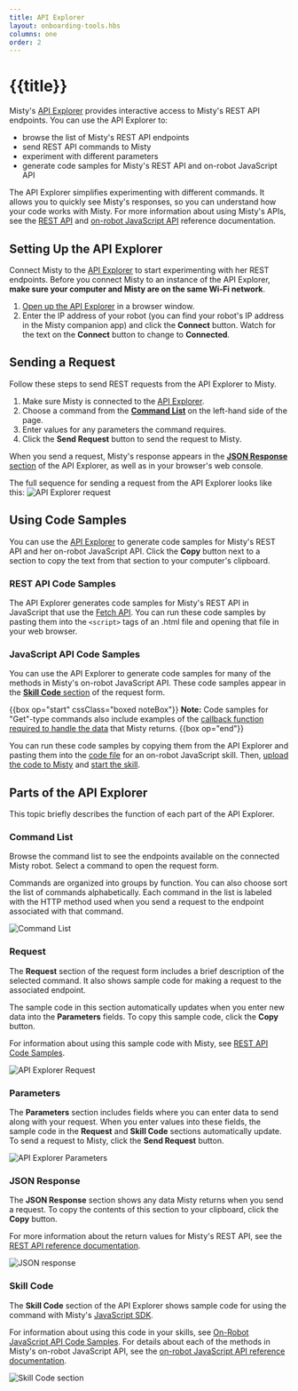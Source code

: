 ```yaml
---
title: API Explorer
layout: onboarding-tools.hbs
columns: one
order: 2
---
```


# {{title}}

Misty's [API Explorer](http://sdk.mistyrobotics.com/api-explorer/) provides interactive access to Misty's REST API endpoints. You can use the API Explorer to:

* browse the list of Misty's REST API endpoints
* send REST API commands to Misty
* experiment with different parameters
* generate code samples for Misty's REST API and on-robot JavaScript API

The API Explorer simplifies experimenting with different commands. It allows you to quickly see Misty's responses, so you can understand how your code works with Misty. For more information about using Misty's APIs, see the [REST API](../../../misty-ii/reference/rest) and [on-robot JavaScript API](../../../misty-ii/reference/javascript-api) reference documentation.

## Setting Up the API Explorer

Connect Misty to the [API Explorer](http://sdk.mistyrobotics.com/api-explorer/) to start experimenting with her REST endpoints. Before you connect Misty to an instance of the API Explorer, **make sure your computer and Misty are on the same Wi-Fi network**.

1. [Open up the API Explorer](http://sdk.mistyrobotics.com/api-explorer) in a browser window.
2. Enter the IP address of your robot (you can find your robot's IP address in the Misty companion app) and click the **Connect** button. Watch for the text on the **Connect** button to change to **Connected**.

## Sending a Request

Follow these steps to send REST requests from the API Explorer to Misty.

1. Make sure Misty is connected to the [API Explorer](http://sdk.mistyrobotics.com/api-explorer/).
2. Choose a command from the [**Command List**](./#command-list) on the left-hand side of the page.
3. Enter values for any parameters the command requires.
4. Click the **Send Request** button to send the request to Misty.

When you send a request, Misty's response appears in the [**JSON Response** section](./#json-response) of the API Explorer, as well as in your browser's web console.

The full sequence for sending a request from the API Explorer looks like this: ![API Explorer request](/assets/images/api-explorer-send-request-animation.gif)

## Using Code Samples

You can use the [API Explorer](http://sdk.mistyrobotics.com/api-explorer/) to generate code samples for Misty's REST API and her on-robot JavaScript API. Click the **Copy** button next to a section to copy the text from that section to your computer's clipboard.

### REST API Code Samples

The API Explorer generates code samples for Misty's REST API in JavaScript that use the [Fetch API](https://developer.mozilla.org/en-US/docs/Web/API/Fetch_API). You can run these code samples by pasting them into the `<script>` tags of an .html file and opening that file in your web browser.

### JavaScript API Code Samples

You can use the API Explorer to generate code samples for many of the methods in Misty's on-robot JavaScript API. These code samples appear in the [**Skill Code** section](./#skill-code) of the request form.


{{box op="start" cssClass="boxed noteBox"}}
**Note:** Code samples for "Get"-type commands also include examples of the [callback function required to handle the data](../../../misty-ii/coding-misty/javascript-sdk-architecture/#-quot-get-quot-data-callbacks) that Misty returns.
{{box op="end"}}

You can run these code samples by copying them from the API Explorer and pasting them into the [code file](../../../misty-ii/coding-misty/javascript-sdk-architecture/#code-file) for an on-robot JavaScript skill. Then, [upload the code to Misty](../../../misty-ii/coding-misty/javascript-sdk-architecture/#loading-amp-running-a-javascript-skill) and [start the skill](../../../misty-ii/coding-misty/javascript-sdk-architecture/#starting-amp-stopping-a-javascript-skill).

## Parts of the API Explorer

This topic briefly describes the function of each part of the API Explorer.

### Command List

Browse the command list to see the endpoints available on the connected Misty robot. Select a command to open the request form.

Commands are organized into groups by function. You can also choose sort the list of commands alphabetically. Each command in the list is labeled with the HTTP method used when you send a request to the endpoint associated with that command.

![Command List](/assets/images/api-explorer-command-list.png)

### Request

The **Request** section of the request form includes a brief description of the selected command. It also shows sample code for making a request to the associated endpoint.

The sample code in this section automatically updates when you enter new data into the **Parameters** fields. To copy this sample code, click the **Copy** button. 

For information about using this sample code with Misty, see [REST API Code Samples](./#rest-api-code-samples).

![API Explorer Request](/assets/images/api-explorer-request.png)

### Parameters

The **Parameters** section includes fields where you can enter data to send along with your request. When you enter values into these fields, the sample code in the **Request** and **Skill Code** sections automatically update. To send a request to Misty, click the **Send Request** button.

![API Explorer Parameters](/assets/images/api-explorer-parameters.png)

### JSON Response

The **JSON Response** section shows any data Misty returns when you send a request.
To copy the contents of this section to your clipboard, click the **Copy** button.

For more information about the return values for Misty's REST API, see the [REST API reference documentation](../../../misty-ii/reference/rest).

![JSON response](/assets/images/api-explorer-json-response.png)

### Skill Code

The **Skill Code** section of the API Explorer shows sample code for using the command with Misty's [JavaScript SDK](../../../misty-ii/coding-misty/javascript-sdk-architecture).

For information about using this code in your skills, see [On-Robot JavaScript API Code Samples](./#on-robot-javascript-api-code-samples).
For details about each of the methods in Misty's on-robot JavaScript API, see the [on-robot JavaScript API reference documentation](../../../misty-ii/reference/javascript-api).

![Skill Code section](/assets/images/api-explorer-skill-code.png)

